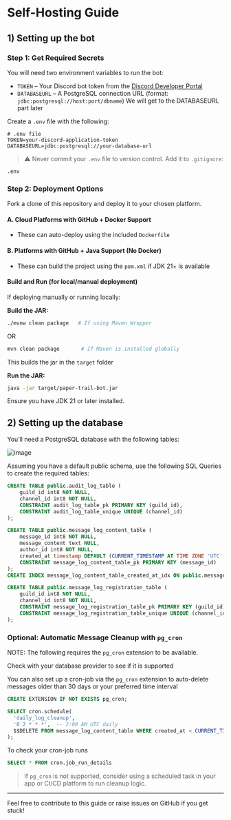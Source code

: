 # Self-Hosting Guide

## 1) Setting up the bot
### Step 1: Get Required Secrets

You will need two environment variables to run the bot:

- `TOKEN` – Your Discord bot token from the [Discord Developer Portal](https://discord.com/developers/applications)
- `DATABASEURL` – A PostgreSQL connection URL (format: `jdbc:postgresql://host:port/dbname`)
  We will get to the DATABASEURL part later

Create a `.env` file with the following:

```env
# .env file
TOKEN=your-discord-application-token
DATABASEURL=jdbc:postgresql://your-database-url
```

> ⚠️ Never commit your `.env` file to version control. Add it to `.gitignore`:

```gitignore
.env
```


### Step 2: Deployment Options
Fork a clone of this repository and deploy it to your chosen platform. 
#### A. Cloud Platforms with GitHub + Docker Support

- These can auto-deploy using the included `Dockerfile`

#### B. Platforms with GitHub + Java Support (No Docker)

- These can build the project using the `pom.xml` if JDK 21+ is available

#### Build and Run (for local/manual deployment)

If deploying manually or running locally:

**Build the JAR:**

```sh
./mvnw clean package   # If using Maven Wrapper
```
 OR
```sh
mvn clean package       # If Maven is installed globally
```
This builds the jar in the `target` folder

**Run the JAR:**

```sh
java -jar target/paper-trail-bot.jar
```

Ensure you have JDK 21 or later installed.


## 2) Setting up the database

You’ll need a PostgreSQL database with the following tables:

![image](https://github.com/user-attachments/assets/5e56e80c-70e0-4bde-8bcf-0b48933a72af)

Assuming you have a default public schema, use the following SQL Queries to create the required tables:

```SQL
CREATE TABLE public.audit_log_table (
	guild_id int8 NOT NULL,
	channel_id int8 NOT NULL,
	CONSTRAINT audit_log_table_pk PRIMARY KEY (guild_id),
	CONSTRAINT audit_log_table_unique UNIQUE (channel_id)
);

CREATE TABLE public.message_log_content_table (
	message_id int8 NOT NULL,
	message_content text NULL,
	author_id int8 NOT NULL,
	created_at timestamp DEFAULT (CURRENT_TIMESTAMP AT TIME ZONE 'UTC'::text) NOT NULL,
	CONSTRAINT message_log_content_table_pk PRIMARY KEY (message_id)
);
CREATE INDEX message_log_content_table_created_at_idx ON public.message_log_content_table USING btree (created_at);

CREATE TABLE public.message_log_registration_table (
	guild_id int8 NOT NULL,
	channel_id int8 NOT NULL,
	CONSTRAINT message_log_registration_table_pk PRIMARY KEY (guild_id),
	CONSTRAINT message_log_registration_table_unique UNIQUE (channel_id)
);
```
### Optional: Automatic Message Cleanup with `pg_cron`

NOTE: The following requires the `pg_cron` extension to be available.

Check with your database provider to see if it is supported

You can also set up a cron-job via the `pg_cron` extension to auto-delete messages older than 30 days or your preferred time interval
```SQL
CREATE EXTENSION IF NOT EXISTS pg_cron;

SELECT cron.schedule(
  'daily_log_cleanup',
  '0 2 * * *',  -- 2:00 AM UTC daily
  $$DELETE FROM message_log_content_table WHERE created_at < CURRENT_TIMESTAMP AT TIME ZONE 'UTC' - INTERVAL '30 days';$$
);
```

To check your cron-job runs
```SQL
SELECT * FROM cron.job_run_details
```

> If `pg_cron` is not supported, consider using a scheduled task in your app or CI/CD platform to run cleanup logic.

---

Feel free to contribute to this guide or raise issues on GitHub if you get stuck!

